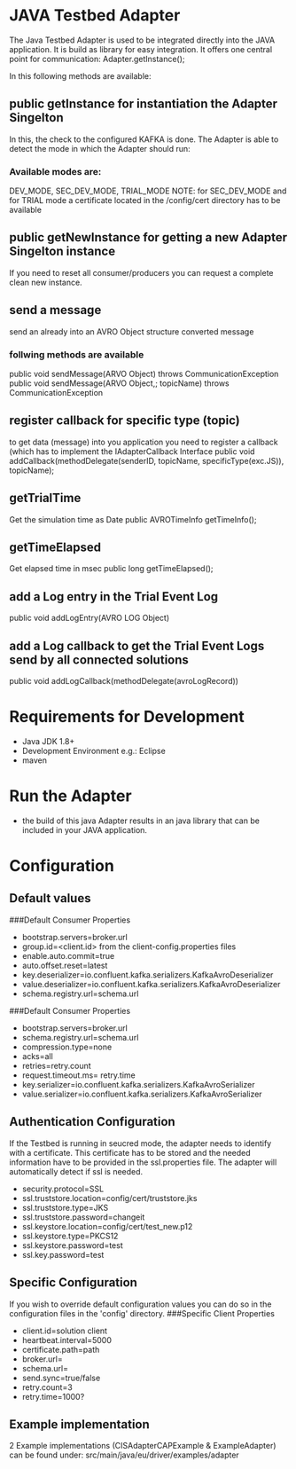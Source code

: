 # JAVA Testbed Adapter
The Java Testbed Adapter is used to be integrated directly into the JAVA application. It is build as library for easy integration.
It offers one central point for communication: Adapter.getInstance();

In this following methods are available:

## public getInstance for instantiation the Adapter Singelton
In this, the check to the configured KAFKA is done. The Adapter is able to detect the mode in which the Adapter should run:
### Available modes are:
DEV_MODE, SEC_DEV_MODE, TRIAL_MODE
NOTE: for SEC_DEV_MODE and for TRIAL mode a certificate located in the /config/cert directory has to be available

## public getNewInstance for getting a new Adapter Singelton instance
If you need to reset all consumer/producers you can request a complete clean new instance.

## send a message
send an already into an AVRO Object structure converted message
### follwing methods are available
public void sendMessage(ARVO Object) throws CommunicationException
public void sendMessage(ARVO Object,; topicName) throws CommunicationException


## register callback for specific type (topic)
to get data (message) into you application you need to register a callback (which has to implement the IAdapterCallback Interface
public void addCallback(methodDelegate(senderID, topicName, specificType(exc.JS)), topicName);


## getTrialTime
Get the simulation time as Date
public AVROTimeInfo getTimeInfo();

## getTimeElapsed
Get elapsed time in msec
public long getTimeElapsed();


## add a Log entry in the Trial Event Log
public void addLogEntry(AVRO LOG Object)

## add a Log callback to get the Trial Event Logs send by all connected solutions
public void addLogCallback(methodDelegate(avroLogRecord))


# Requirements for Development

* Java JDK 1.8+
* Development Environment e.g.: Eclipse
* maven

# Run the Adapter

* the build of this java Adapter results in an java library that can be included in your JAVA application.

# Configuration

## Default values

###Default Consumer Properties
* bootstrap.servers=broker.url
* group.id=<client.id> from the client-config.properties files
* enable.auto.commit=true
* auto.offset.reset=latest
* key.deserializer=io.confluent.kafka.serializers.KafkaAvroDeserializer
* value.deserializer=io.confluent.kafka.serializers.KafkaAvroDeserializer
* schema.registry.url=schema.url

###Default Consumer Properties
* bootstrap.servers=broker.url
* schema.registry.url=schema.url
* compression.type=none
* acks=all
* retries=retry.count
* request.timeout.ms= retry.time
* key.serializer=io.confluent.kafka.serializers.KafkaAvroSerializer
* value.serializer=io.confluent.kafka.serializers.KafkaAvroSerializer

## Authentication Configuration
If the Testbed is running in seucred mode, the adapter needs to identify with a certificate. This certificate has to be stored and the needed information have to be provided in the ssl.properties file. The adapter will automatically detect if ssl is needed.
* security.protocol=SSL
* ssl.truststore.location=config/cert/truststore.jks
* ssl.truststore.type=JKS
* ssl.truststore.password=changeit
* ssl.keystore.location=config/cert/test_new.p12
* ssl.keystore.type=PKCS12
* ssl.keystore.password=test
* ssl.key.password=test

## Specific Configuration

If you wish to override default configuration values you can do so in the configuration files in the 'config' directory.
###Specific Client Properties
* client.id=solution client
* heartbeat.interval=5000
* certificate.path=path
* broker.url=
* schema.url=
* send.sync=true/false
* retry.count=3
* retry.time=1000?

## Example implementation
2 Example implementations (CISAdapterCAPExample & ExampleAdapter) can be found under: src/main/java/eu/driver/examples/adapter 
